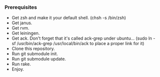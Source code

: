 ### Prerequisites

* Get zsh and make it your default shell. (chsh -s /bin/zsh)
* Get janus.
* Get rvm.
* Get leiningen.
* Get ack.
  Don't forget that it's called ack-grep under ubuntu...
  (sudo ln -sf /usr/bin/ack-grep /usr/local/bin/ack to place a proper link for it)
* Clone this repository.
* Run git submodule init.
* Run git submodule update.
* Run rake.
* Enjoy.
